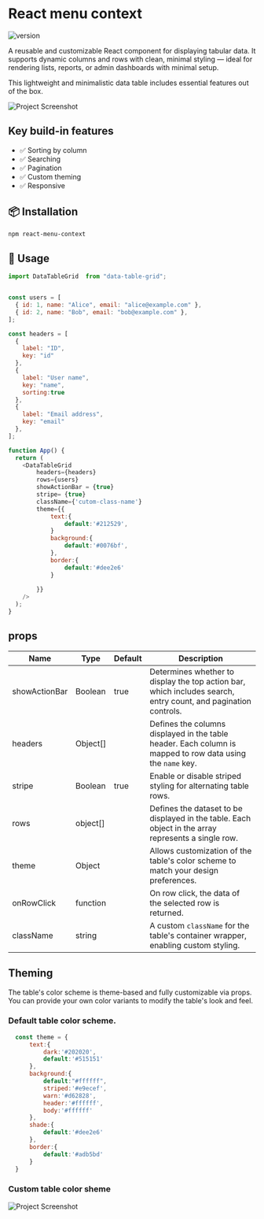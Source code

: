 # React menu context

![version](https://img.shields.io/badge/version-0.0.1-blue.svg)

A reusable and customizable React component for displaying tabular data.
It supports dynamic columns and rows with clean, minimal styling — ideal for rendering lists, reports, or admin dashboards with minimal setup.

This lightweight and minimalistic data table includes essential features out of the box.

![Project Screenshot](src/assets/images/default-table.png)

## Key build-in features

- ✅ Sorting by column
- ✅ Searching
- ✅ Pagination
- ✅ Custom theming
- ✅ Responsive

## 📦 Installation

```bash
npm react-menu-context
```
## 🚀 Usage

```js
import DataTableGrid  from "data-table-grid";


const users = [
  { id: 1, name: "Alice", email: "alice@example.com" },
  { id: 2, name: "Bob", email: "bob@example.com" },
];

const headers = [
  { 
    label: "ID",
    key: "id"
  },
  {
    label: "User name",
    key: "name",
    sorting:true
  },
  {
    label: "Email address",
    key: "email"
  },
];

function App() {
  return (
    <DataTableGrid 
        headers={headers} 
        rows={users} 
        showActionBar = {true}
        stripe= {true}
        className={'cutom-class-name'}
        theme={{
            text:{
                default:'#212529',
            }
            background:{
                default:'#0076bf',
            },
            border:{
                default:'#dee2e6'
            }
            
        }}
    />
  );
}

```

## props
| Name | Type | Default | Description |
| --- | --- | --- | --- |
| showActionBar | Boolean   | true | Determines whether to display the top action bar, which includes search, entry count, and pagination controls.
| headers       | Object[]  |      | Defines the columns displayed in the table header. Each column is mapped to row data using the `name` key.
| stripe        | Boolean   | true | Enable or disable striped styling for alternating table rows. 
| rows          | object[]  |      | Defines the dataset to be displayed in the table. Each object in the array represents a single row.
| theme         | Object    |      | Allows customization of the table's color scheme to match your design preferences.
| onRowClick    | function  |      | On row click, the data of the selected row is returned.
| className     | string    |      | A custom `className` for the table's container wrapper, enabling custom styling.

## Theming
The table's color scheme is theme-based and fully customizable via props. You can provide your own color variants to modify the table's look and feel.

### Default table color scheme.
```js
  const theme = {
      text:{
          dark:'#202020',
          default:'#515151'
      },
      background:{
          default:"#ffffff",
          striped:'#e9ecef',
          warn:'#d62828',
          header:'#ffffff',
          body:'#ffffff'
      },
      shade:{
          default:'#dee2e6'
      },
      border:{
          default:'#adb5bd'
      }
  }
```

### Custom table color sheme
![Project Screenshot](src/assets/images/theme-green.png)

